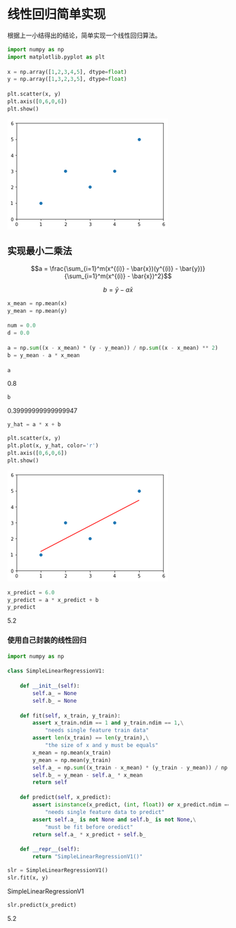 <head>
    <script src="https://cdn.mathjax.org/mathjax/latest/MathJax.js?config=TeX-AMS-MML_HTMLorMML" type="text/javascript"></script>
    <script type="text/x-mathjax-config">
        MathJax.Hub.Config({
            tex2jax: {
            skipTags: ['script', 'noscript', 'style', 'textarea', 'pre'],
            inlineMath: [['$','$']]
            }
        });
    </script>
</head>

# 线性回归简单实现

根据上一小结得出的结论，简单实现一个线性回归算法。

```python
import numpy as np
import matplotlib.pyplot as plt

x = np.array([1,2,3,4,5], dtype=float)
y = np.array([1,3,2,3,5], dtype=float)

plt.scatter(x, y)
plt.axis([0,6,0,6])
plt.show()
```

![png](../assets/img/LinearRegression/output_2_0.png)

## 实现最小二乘法

$$a = \frac{\sum_{i=1}^m(x^{(i)} - \bar{x})(y^{(i)} - \bar{y})}{\sum_{i=1}^m(x^{(i)} - \bar{x})^2}$$

$$b = \bar{y} - a\bar{x}$$

```python
x_mean = np.mean(x)
y_mean = np.mean(y)

num = 0.0
d = 0.0

a = np.sum((x - x_mean) * (y - y_mean)) / np.sum((x - x_mean) ** 2)
b = y_mean - a * x_mean

a
```

0.8


```python
b
```

0.39999999999999947

```python
y_hat = a * x + b
```

```python
plt.scatter(x, y)
plt.plot(x, y_hat, color='r')
plt.axis([0,6,0,6])
plt.show()
```

![png](../assets/img/LinearRegression/output_10_0.png)

```python
x_predict = 6.0
y_predict = a * x_predict + b
y_predict
```

5.2

### 使用自己封装的线性回归

```python
import numpy as np

class SimpleLinearRegressionV1:

    def __init__(self):
        self.a_ = None
        self.b_ = None

    def fit(self, x_train, y_train):
        assert x_train.ndim == 1 and y_train.ndim == 1,\
            "needs single feature train data"
        assert len(x_train) == len(y_train),\
            "the size of x and y must be equals"
        x_mean = np.mean(x_train)
        y_mean = np.mean(y_train)
        self.a_ = np.sum((x_train - x_mean) * (y_train - y_mean)) / np.sum((x_train - x_mean) ** 2)
        self.b_ = y_mean - self.a_ * x_mean
        return self

    def predict(self, x_predict):
        assert isinstance(x_predict, (int, float)) or x_predict.ndim == 1,\
            "needs single feature data to predict"
        assert self.a_ is not None and self.b_ is not None,\
            "must be fit before oredict"
        return self.a_ * x_predict + self.b_

    def __repr__(self):
        return "SimpleLinearRegressionV1()"
```

```python
slr = SimpleLinearRegressionV1()
slr.fit(x, y)
```

SimpleLinearRegressionV1

```python
slr.predict(x_predict)
```

5.2
